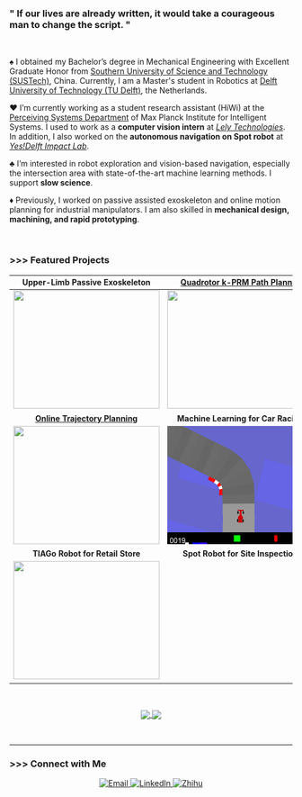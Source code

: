 ### **" If our lives are already written, it would take a courageous man to change the script. "**

</br>

:spades: I obtained my Bachelor’s degree in Mechanical Engineering with Excellent Graduate Honor from [Southern University of Science and Technology (SUSTech)](https://www.sustech.edu.cn/en/), China. Currently, I am a Master's student in Robotics at [Delft University of Technology (TU Delft)](https://www.tudelft.nl/en/), the Netherlands. 

:hearts: I’m currently working as a student research assistant (HiWi) at the [Perceiving Systems Department](https://ps.is.mpg.de/) of Max Planck Institute for Intelligent Systems. I used to work as a **computer vision intern** at *[Lely Technologies](https://www.lely.com/nl/)*. In addition, I also worked on the **autonomous navigation on Spot robot** at *[Yes!Delft Impact Lab](https://www.yesdelftimpactlab.com/)*.

:clubs: I’m interested in robot exploration and vision-based navigation, especially the intersection area with state-of-the-art machine learning methods. I support **slow science**.

:diamonds: Previously, I worked on passive assisted exoskeleton and online motion planning for industrial manipulators. I am also skilled in **mechanical design, machining, and rapid prototyping**.

</br>

<h3> >>> Featured Projects </h3>
<p align="center">

  |  Upper-Limb Passive Exoskeleton  | [Quadrotor k-PRM Path Planner](https://github.com/Kyle-Xu001/Planning_Project) |  [Multi-Camera Video Stitching](https://github.com/Kyle-Xu001/Multi-Depth-Multi-Camera-Stitching)  |
  |  :------------:  |  :------------:  |  :------------:  |
  |<img src="https://github.com/Kyle-Xu001/kyle-xu001.github.io/blob/master/assets/img/exoskeleton.gif" width="260" height="210" /> | <img src="https://github.com/Kyle-Xu001/kyle-xu001.github.io/blob/master/assets/img/12.gif" width="260" height="210" /> | <img src="stitch.gif" width="260" height="210" /> |
  |  [**Online Trajectory Planning**](https://github.com/Kyle-Xu001/Online-Trajectory-Planning-Manipulators)  | **Machine Learning for Car Racing** |  **Autonomous Driving Simulation**  |
  |<img src="https://github.com/Kyle-Xu001/kyle-xu001.github.io/blob/master/assets/img/ROKAE1.gif" width="260" height="210" /> | <img src="https://github.com/Kyle-Xu001/kyle-xu001.github.io/blob/master/assets/img/ML_vehicles.gif" width="260" height="210" /> | <img src="https://github.com/Kyle-Xu001/kyle-xu001.github.io/blob/master/assets/img/ROS.gif" width="260" height="210" /> |
  | **TIAGo Robot for Retail Store** | **Spot Robot for Site Inspection**||
  |<img src="tiago.gif" width="260" height="210" />|||
  
</p>
</br>

<p align="center">
<a href="https://github.com/Kyle-Xu001">
  <img height=170 align="center" src="https://github-readme-stats.vercel.app/api?username=Kyle-Xu001&theme=vue&count_private=true&show_icons=true" />
  <img height=170 align="center" src="https://github-readme-stats.vercel.app/api/top-langs/?username=Kyle-Xu001&theme=react&hide=javascript,scss,html,cmake,tex&layout=compact&theme=swift" />
</a></p>

</br>

---
<h3> >>> Connect with Me </h3>
<p align="center">
<a href="mailto:xuchenghao10@hotmail.com" target="_blank"><img height=20 alt="Email" src="https://img.shields.io/badge/Microsoft_Outlook-0078D4?style=for-the-badge&logo=microsoft-outlook&logoColor=white" />
<a href="https://www.linkedin.com/in/chenghao-xu-10/" target="_blank"><img height=20 alt="LinkedIn" src="https://img.shields.io/badge/LinkedIn-@chenghaoxu-blue?style=flat&logo=linkedin" />
<a href="https://www.zhihu.com/people/xu-cheng-hao-93-43" target="_blank"><img height=20 alt="Zhihu" src="https://img.shields.io/badge/%E7%9F%A5%E4%B9%8E-0079FF.svg?&style=for-the-badge&logo=zhihu&logoColor=white" />
</p>

<!--
**Kyle-Xu001/Kyle-xu001** is a ✨ _special_ ✨ repository because its `README.md` (this file) appears on your GitHub profile.



Here are some ideas to get you started:

🔭 I’m currently working as a computer vision R&D intern at Lely.
🌱 I’m currently learning artificial intelligence techniques for robotics.
- 👯 I’m looking to collaborate on ...
- 🤔 I’m looking for help with ...
- 💬 Ask me about ...
- 📫 How to reach me: ...
- 😄 Pronouns: ...
- ⚡ Fun fact: ...
-->
